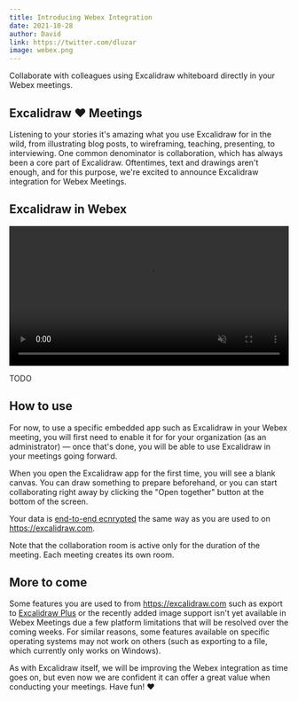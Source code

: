 ```yaml
---
title: Introducing Webex Integration
date: 2021-10-28
author: David
link: https://twitter.com/dluzar
image: webex.png
---
```


Collaborate with colleagues using Excalidraw whiteboard directly in your Webex meetings.

<!-- end -->

## Excalidraw ❤️ Meetings

Listening to your stories it's amazing what you use Excalidraw for in the wild, from illustrating blog posts, to wireframing, teaching, presenting, to interviewing. One common denominator is collaboration, which has always been a core part of Excalidraw. Oftentimes, text and drawings aren't enough, and for this purpose, we're excited to announce Excalidraw integration for Webex Meetings.

## Excalidraw in Webex

<video src="./webex-blog-promo.mp4" autoplay playsinline loop muted style="width: 100%; height: auto;"></video>

TODO

## How to use

For now, to use a specific embedded app such as Excalidraw in your Webex meeting, you will first need to enable it for for your organization (as an administrator) — once that's done, you will be able to use Excalidraw in your meetings going forward.

When you open the Excalidraw app for the first time, you will see a blank canvas. You can draw something to prepare beforehand, or you can start collaborating right away by clicking the "Open together" button at the bottom of the screen.

Your data is [end-to-end ecnrypted](/end-to-end-encryption) the same way as you are used to on https://excalidraw.com.

Note that the collaboration room is active only for the duration of the meeting. Each meeting creates its own room.

## More to come

Some features you are used to from https://excalidraw.com such as export to [Excalidraw Plus](https://plus.excalidraw.com) or the recently added image support isn't yet available in Webex Meetings due a few platform limitations that will be resolved over the coming weeks. For similar reasons, some features available on specific operating systems may not work on others (such as exporting to a file, which currently only works on Windows).

As with Excalidraw itself, we will be improving the Webex integration as time goes on, but even now we are confident it can offer a great value when conducting your meetings. Have fun! ❤️
